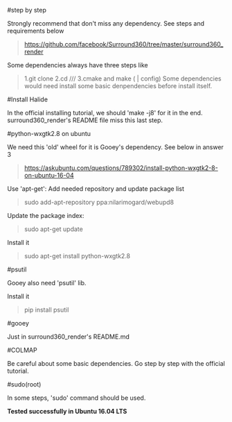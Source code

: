 #step by step

Strongly recommend that don't miss any dependency.
See steps and requirements below
>https://github.com/facebook/Surround360/tree/master/surround360_render

Some dependencies always have three steps like

>1.git clone
>2.cd ///
>3.cmake and make ( | config)
Some dependencies would need install some basic denpendencies before install itself.

#Install Halide

In the official installing tutorial, we should 'make -j8' for it in the end.
surround360_render's README file miss this last step.

#python-wxgtk2.8 on ubuntu

We need this 'old' wheel for it is Gooey's dependency.
See below in answer 3
>https://askubuntu.com/questions/789302/install-python-wxgtk2-8-on-ubuntu-16-04

Use 'apt-get':
Add needed repository and update package list
>sudo add-apt-repository ppa:nilarimogard/webupd8

Update the package index:
>sudo apt-get update

Install it
>sudo apt-get install python-wxgtk2.8

#psutil

Gooey also need 'psutil' lib.

Install it
>pip install psutil

#gooey

Just in surround360_render's README.md

#COLMAP

Be careful about some basic dependencies. Go step by step with the official tutorial.

#sudo(root)

In some steps, 'sudo' command should be used.

**Tested successfully in Ubuntu 16.04 LTS**
